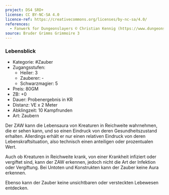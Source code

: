```yaml
---
project: DS4 SRD+
license: CC BY-NC-SA 4.0
licence-ref: https://creativecommons.org/licenses/by-nc-sa/4.0/
references: 
  - Fanwerk for Dungeonslayers © Christian Kennig (https://www.dungeonslayers.net/)
source: Bruder Grimms Grimmoire 3
---
```


### Lebensblick

- Kategorie: #Zauber
- Zugangsstufen:
  - Heiler: 3
  - Zauberer: -
  - Schwarzmagier: 5
- Preis: 80GM
- ZB: +0
- Dauer: Probenergebnis in KR
- Distanz: VE x 2 Meter
- Abklingzeit: 10 Kampfrunden
- Art: Zaubern

Der ZAW kann die Lebensaura von Kreaturen in Reichweite wahrnehmen, die er sehen kann, und so einen Eindruck von deren Gesundheitszustand erhalten. Allerdings erhält er nur einen relativen Eindruck von deren Lebenskraftsituation, also technisch einen anteiligen oder prozentualen Wert.

Auch ob Kreaturen in Reichweite krank, von einer Krankheit infiziert oder vergiftet sind, kann der ZAW erkennen, jedoch nicht die Art der Infektion oder Vergiftung. Bei Untoten und Konstrukten kann der Zauber keine Aura erkennen.

Ebenso kann der Zauber keine unsichtbaren oder versteckten Lebewesen entdecken.

